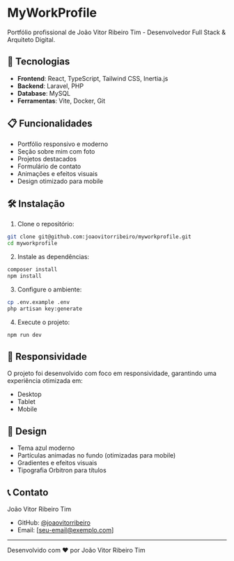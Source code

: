 # MyWorkProfile

Portfólio profissional de João Vitor Ribeiro Tim - Desenvolvedor Full Stack & Arquiteto Digital.

## 🚀 Tecnologias

- **Frontend**: React, TypeScript, Tailwind CSS, Inertia.js
- **Backend**: Laravel, PHP
- **Database**: MySQL
- **Ferramentas**: Vite, Docker, Git

## 📋 Funcionalidades

- Portfólio responsivo e moderno
- Seção sobre mim com foto
- Projetos destacados
- Formulário de contato
- Animações e efeitos visuais
- Design otimizado para mobile

## 🛠️ Instalação

1. Clone o repositório:
```bash
git clone git@github.com:joaovitorribeiro/myworkprofile.git
cd myworkprofile
```

2. Instale as dependências:
```bash
composer install
npm install
```

3. Configure o ambiente:
```bash
cp .env.example .env
php artisan key:generate
```

4. Execute o projeto:
```bash
npm run dev
```

## 📱 Responsividade

O projeto foi desenvolvido com foco em responsividade, garantindo uma experiência otimizada em:
- Desktop
- Tablet
- Mobile

## 🎨 Design

- Tema azul moderno
- Partículas animadas no fundo (otimizadas para mobile)
- Gradientes e efeitos visuais
- Tipografia Orbitron para títulos

## 📞 Contato

João Vitor Ribeiro Tim
- GitHub: [@joaovitorribeiro](https://github.com/joaovitorribeiro)
- Email: [seu-email@exemplo.com]

---

Desenvolvido com ❤️ por João Vitor Ribeiro Tim